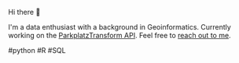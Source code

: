 Hi there 👋

I'm a data enthusiast with a background in Geoinformatics. Currently working on the [ParkplatzTransform API](https://github.com/laraschmitt/parkplatztransform-api).  Feel free to [reach out to me](https://www.linkedin.com/in/schmitt-lara/).


#python #R #SQL

